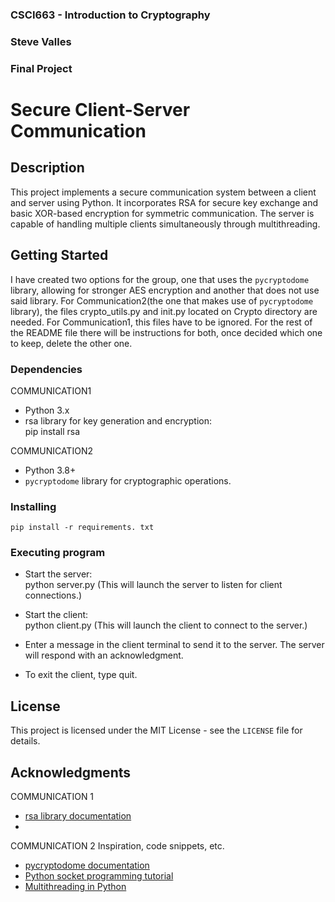### CSCI663 - Introduction to Cryptography
### Steve Valles
### Final Project


# Secure Client-Server Communication 



## Description
This project implements a secure communication system between a client and server using Python. It incorporates RSA for secure key exchange and basic XOR-based encryption for symmetric communication. The server is capable of handling multiple clients simultaneously through multithreading. 

## Getting Started
I have created two options for the group, one that uses the `pycryptodome` library, allowing for stronger AES encryption and another that does not use said library. For Communication2(the one that makes use of `pycryptodome` library), the files crypto_utils.py and init.py located on Crypto directory are needed. For Communication1, this files have to be ignored. For the rest of the README file there will be instructions for both, once decided which one to keep, delete the other one.
### Dependencies
COMMUNICATION1
- Python 3.x  
- rsa library for key generation and encryption:  
  pip install rsa  

COMMUNICATION2 
- Python 3.8+  
- `pycryptodome` library for cryptographic operations. 

### Installing

```
pip install -r requirements. txt
```

### Executing program

* Start the server:  
  python server.py (This will launch the server to listen for client connections.)  

* Start the client:  
  python client.py (This will launch the client to connect to the server.)  

* Enter a message in the client terminal to send it to the server. The server will respond with an acknowledgment.  

* To exit the client, type quit.



## License

This project is licensed under the MIT License - see the `LICENSE` file for details.

## Acknowledgments
COMMUNICATION 1
* [rsa library documentation](https://stuvel.eu/rsa)
* 
COMMUNICATION 2
Inspiration, code snippets, etc.
* [pycryptodome documentation](https://www.pycryptodome.org/)
* [Python socket programming tutorial](https://realpython.com/python-sockets/)
* [Multithreading in Python](https://docs.python.org/3/library/threading.html)

